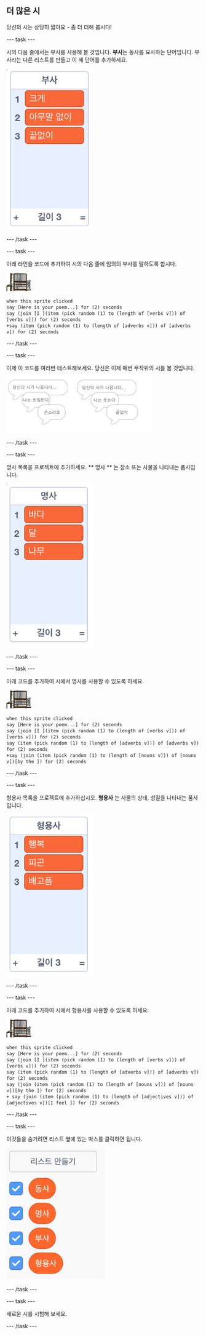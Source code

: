 ## 더 많은 시

당신의 시는 상당히 짧아요 - 좀 더 더해 봅시다!

\--- task \---

시의 다음 줄에서는 부사를 사용해 볼 것입니다. **부사**는 동사를 묘사하는 단어입니다. 부사라는 다른 리스트를 만들고 이 세 단어를 추가하세요.

![list with the words loudly, silently, endlessly](images/poetry-adverbs.png)

\--- /task \---

\--- task \---

아래 라인을 코드에 추가하여 시의 다음 줄에 임의의 부사를 말하도록 합시다.

![컴퓨터 스프라이트](images/computer-sprite.png)

```blocks3
when this sprite clicked
say [Here is your poem...] for (2) seconds
say (join [I ](item (pick random (1) to (length of [verbs v])) of [verbs v])) for (2) seconds
+say (item (pick random (1) to (length of [adverbs v])) of [adverbs v]) for (2) seconds
```

\--- /task \---

\--- task \---

이제 이 코드를 여러번 테스트해보세요. 당신은 이제 매번 무작위의 시를 볼 것입니다.

![부사와 임의의 말풍선](images/poetry-adverb-test.png)

\--- /task \---

\--- task \---

명사 목록을 프로젝트에 추가하세요. ** 명사 ** 는 장소 또는 사물을 나타내는 품사입니다.

![바다, 달, 나무 라는 단어가있는 명사 리스트](images/poetry-nouns.png)

\--- /task \---

\--- task \---

아래 코드를 추가하여 시에서 명사를 사용할 수 있도록 하세요.

![컴퓨터 스프라이트](images/computer-sprite.png)

```blocks3
when this sprite clicked
say [Here is your poem...] for (2) seconds
say (join [I ](item (pick random (1) to (length of [verbs v])) of [verbs v])) for (2) seconds
say (item (pick random (1) to (length of [adverbs v])) of [adverbs v]) for (2) seconds
+say (join (item (pick random (1) to (length of [nouns v])) of [nouns v])[by the ]) for (2) seconds
```

\--- /task \---

\--- task \---

형용사 목록을 프로젝트에 추가하십시오. **형용사** 는 사물의 상태, 성질을 나타내는 품사입니다.

![행복, 피곤, 배고픔 데이터를 담고 있는 형용사 리스트](images/poetry-adjectives.png)

\--- /task \---

\--- task \---

아래 코드를 추가하여 시에서 형용사를 사용할 수 있도록 하세요:

![컴퓨터 스프라이트](images/computer-sprite.png)

```blocks3
when this sprite clicked
say [Here is your poem...] for (2) seconds
say (join [I ](item (pick random (1) to (length of [verbs v])) of [verbs v])) for (2) seconds
say (item (pick random (1) to (length of [adverbs v])) of [adverbs v]) for (2) seconds
say (join (item (pick random (1) to (length of [nouns v])) of [nouns v])[by the ]) for (2) seconds
+ say (join (item (pick random (1) to (length of [adjectives v])) of [adjectives v])[I feel ]) for (2) seconds
```

\--- /task \---

\--- task \---

이것들을 숨기려면 리스트 옆에 있는 박스를 클릭하면 됩니다.

![틱 박스가 선택된 리스트 변수들](images/poetry-lists-tick.png)

\--- /task \---

\--- task \---

새로운 시를 시험해 보세요.

\--- /task \---